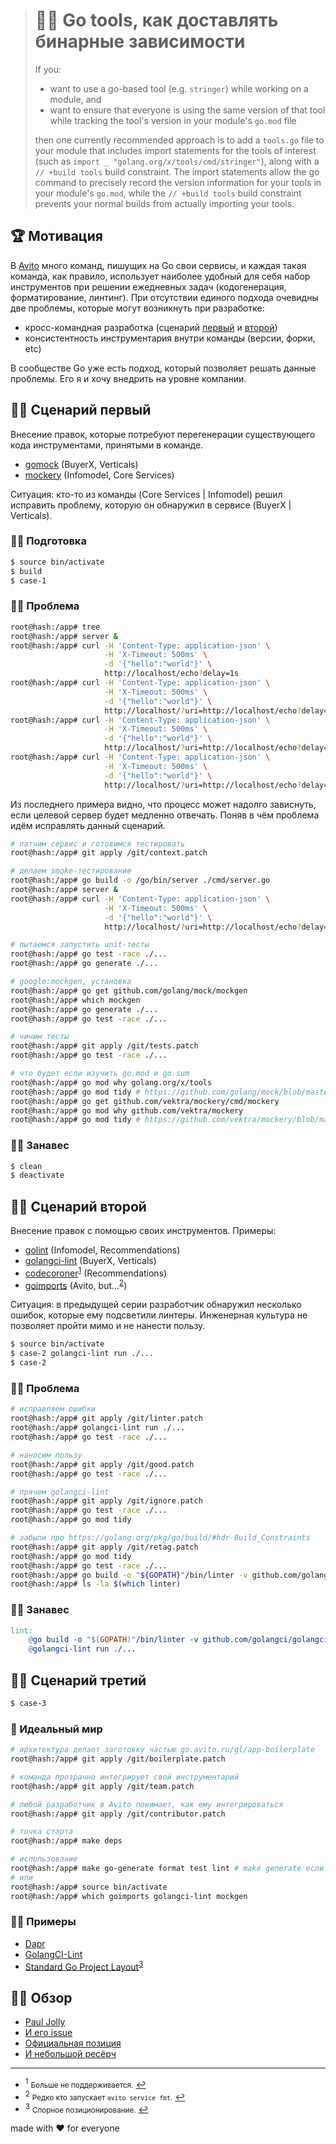 > # 👨‍🏫 Go tools, как доставлять бинарные зависимости
>
> If you:
>
> - want to use a go-based tool (e.g. `stringer`) while working on a module, and
> - want to ensure that everyone is using the same version of that tool while tracking the tool's version in your module's `go.mod` file
>
> then one currently recommended approach is to add a `tools.go` file to your module that includes import statements for the tools of interest
> (such as `import _ "golang.org/x/tools/cmd/stringer"`), along with a `// +build tools` build constraint. The import statements allow
> the go command to precisely record the version information for your tools in your module's `go.mod`, while the `// +build tools`
> build constraint prevents your normal builds from actually importing your tools.

## 🏆 Мотивация

В [Avito](https://tech.avito.ru) много команд, пишущих на Go свои сервисы, и каждая такая команда, как правило, использует наиболее удобный для себя
набор инструментов при решении ежедневных задач (кодогенерация, форматирование, линтинг). При отсутствии единого подхода очевидны две проблемы,
которые могут возникнуть при разработке:

- кросс-командная разработка (сценарий [первый](#-сценарий-первый) и [второй](#-сценарий-второй))
- консистентность инструментария внутри команды (версии, форки, etc)

В сообществе Go уже есть подход, который позволяет решать данные проблемы. Его я и хочу внедрить на уровне компании.

## 👨‍💻 Сценарий первый

Внесение правок, которые потребуют перегенерации существующего кода инструментами, принятыми в команде.

- [gomock](https://github.com/golang/mock) (BuyerX, Verticals)
- [mockery](https://github.com/vektra/mockery) (Infomodel, Core Services)

Ситуация: кто-то из команды (Core Services | Infomodel) решил исправить проблему,
которую он обнаружил в сервисе (BuyerX | Verticals).

### 👷‍♂️ Подготовка

```bash
$ source bin/activate
$ build
$ case-1
```

### 🤦‍♂️ Проблема

```bash
root@hash:/app# tree
root@hash:/app# server &
root@hash:/app# curl -H 'Content-Type: application-json' \
                     -H 'X-Timeout: 500ms' \
                     -d '{"hello":"world"}' \
                     http://localhost/echo?delay=1s
root@hash:/app# curl -H 'Content-Type: application-json' \
                     -H 'X-Timeout: 500ms' \
                     -d '{"hello":"world"}' \
                     http://localhost/?uri=http://localhost/echo?delay=1s
root@hash:/app# curl -H 'Content-Type: application-json' \
                     -H 'X-Timeout: 500ms' \
                     -d '{"hello":"world"}' \
                     http://localhost/?uri=http://localhost/echo?delay=1m
root@hash:/app# curl -H 'Content-Type: application-json' \
                     -H 'X-Timeout: 500ms' \
                     -d '{"hello":"world"}' \
                     http://localhost/?uri=http://localhost/echo?delay=1h
```

Из последнего примера видно, что процесс может надолго зависнуть, если
целевой сервер будет медленно отвечать. Поняв в чём проблема идём исправлять данный сценарий.

```bash
# патчим сервис и готовимся тестировать
root@hash:/app# git apply /git/context.patch

# делаем smoke-тестирование
root@hash:/app# go build -o /go/bin/server ./cmd/server.go
root@hash:/app# server &
root@hash:/app# curl -H 'Content-Type: application-json' \
                     -H 'X-Timeout: 500ms' \
                     -d '{"hello":"world"}' \
                     http://localhost/?uri=http://localhost/echo?delay=1h

# пытаемся запустить unit-тесты
root@hash:/app# go test -race ./...
root@hash:/app# go generate ./...

# google:mockgen, установка
root@hash:/app# go get github.com/golang/mock/mockgen
root@hash:/app# which mockgen
root@hash:/app# go generate ./...
root@hash:/app# go test -race ./...

# чиним тесты
root@hash:/app# git apply /git/tests.patch
root@hash:/app# go test -race ./...

# что будет если изучить go.mod и go.sum
root@hash:/app# go mod why golang.org/x/tools
root@hash:/app# go mod tidy # https://github.com/golang/mock/blob/master/go.mod#L3
root@hash:/app# go get github.com/vektra/mockery/cmd/mockery
root@hash:/app# go mod why github.com/vektra/mockery
root@hash:/app# go mod tidy # https://github.com/vektra/mockery/blob/master/go.mod#L4
```

### 🤷‍♂️ Занавес

```bash
$ clean
$ deactivate
```

## 👨‍💻 Сценарий второй

Внесение правок с помощью своих инструментов. Примеры:

- [golint](https://github.com/golang/lint) (Infomodel, Recommendations)
- [golangci-lint](https://github.com/golangci/golangci-lint) (BuyerX, Verticals)
- [codecoroner](https://github.com/3rf/codecoroner)<sup id="info-1">[1](#unsupported)</sup> (Recommendations)
- [goimports](https://github.com/kamilsk/go-tools/releases/tag/goimports) (Avito, but...<sup id="info-2">[2](#exception)</sup>)

Ситуация: в предыдущей серии разработчик обнаружил несколько ошибок, которые ему подсветили линтеры.
Инженерная культура не позволяет пройти мимо и не нанести пользу.

```bash
$ source bin/activate
$ case-2 golangci-lint run ./...
$ case-2
```

### 🤦‍♂️ Проблема

```bash
# исправляем ошибки
root@hash:/app# git apply /git/linter.patch
root@hash:/app# golangci-lint run ./...
root@hash:/app# go test -race ./...

# наносим пользу
root@hash:/app# git apply /git/good.patch
root@hash:/app# go test -race ./...

# прячем golangci-lint
root@hash:/app# git apply /git/ignore.patch
root@hash:/app# go test -race ./...
root@hash:/app# go mod tidy

# забыли про https://golang.org/pkg/go/build/#hdr-Build_Constraints
root@hash:/app# git apply /git/retag.patch
root@hash:/app# go mod tidy
root@hash:/app# go test -race ./...
root@hash:/app# go build -o "${GOPATH}"/bin/linter -v github.com/golangci/golangci-lint/cmd/golangci-lint
root@hash:/app# ls -la $(which linter)
```

### 🤷‍♂️ Занавес

```makefile
lint:
	@go build -o "$(GOPATH)"/bin/linter -v github.com/golangci/golangci-lint/cmd/golangci-lint
	@golangci-lint run ./...
```

## 👨‍💻 Сценарий третий

```bash
$ case-3
```

### 🤵 Идеальный мир

```bash
# архитектура делает заготовку частью go.avito.ru/gl/app-boilerplate
root@hash:/app# git apply /git/boilerplate.patch

# команда прозрачно интегрирует свой инструментарий
root@hash:/app# git apply /git/team.patch

# любой разработчик в Avito понимает, как ему интегрироваться
root@hash:/app# git apply /git/contributor.patch

# точка старта
root@hash:/app# make deps

# использование
root@hash:/app# make go-generate format test lint # make generate если есть avito cli
# или
root@hash:/app# source bin/activate
root@hash:/app# which goimports golangci-lint mockgen
```

### 👨‍🎓 Примеры

- [Dapr](https://github.com/dapr/dapr)
- [GolangCI-Lint](https://github.com/golangci/golangci-lint)
- [Standard Go Project Layout](https://github.com/golang-standards/project-layout)<sup id="info-3">[3](#confused)</sup>

## 🕵️‍♂️ Обзор

- [Paul Jolly](https://github.com/myitcv)
- [И его issue](https://github.com/golang/go/issues/25922)
- [Официальная позиция](https://github.com/golang/go/wiki/Modules#how-can-i-track-tool-dependencies-for-a-module)
- [И небольшой ресёрч](https://github.com/under-the-hood/egg)

---

- <sup id="unsupported">1</sup> <small>Больше не поддерживается.</small> [↩](#info-1)
- <sup id="exception">2</sup> <small>Редко кто запускает `avito service fmt`.</small> [↩](#info-2)
- <sup id="confused">3</sup> <small>Спорное позиционирование.</small> [↩](#info-3)

made with ❤️ for everyone

